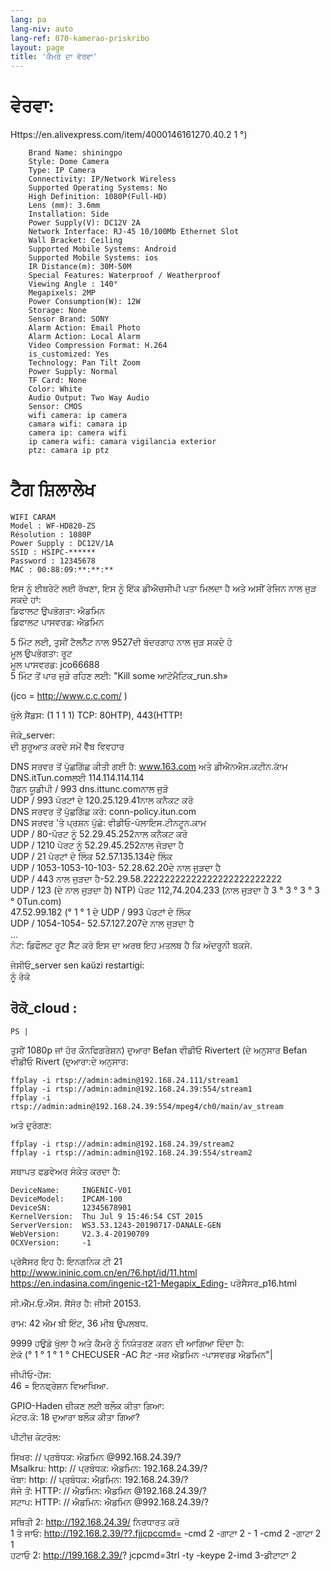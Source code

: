 ```yaml
---
lang: pa
lang-niv: auto
lang-ref: 070-kamerao-priskribo
layout: page
title: 'ਕੈਮਰੇ ਦਾ ਵੇਰਵਾ'
---
```




# ਵੇਰਵਾ:
Https://en.alivexpress.com/item/4000146161270.40.2 1 °)
```
    Brand Name: shiningpo
    Style: Dome Camera
    Type: IP Camera
    Connectivity: IP/Network Wireless
    Supported Operating Systems: No
    High Definition: 1080P(Full-HD)
    Lens (mm): 3.6mm
    Installation: Side
    Power Supply(V): DC12V 2A
    Network Interface: RJ-45 10/100Mb Ethernet Slot
    Wall Bracket: Ceiling
    Supported Mobile Systems: Android
    Supported Mobile Systems: ios
    IR Distance(m): 30M-50M
    Special Features: Waterproof / Weatherproof
    Viewing Angle : 140°
    Megapixels: 2MP
    Power Consumption(W): 12W
    Storage: None
    Sensor Brand: SONY
    Alarm Action: Email Photo
    Alarm Action: Local Alarm
    Video Compression Format: H.264
    is_customized: Yes
    Technology: Pan Tilt Zoom
    Power Supply: Normal
    TF Card: None
    Color: White
    Audio Output: Two Way Audio
    Sensor: CMOS
    wifi camera: ip camera
    camara wifi: camara ip
    camera ip: camera wifi
    ip camera wifi: camara vigilancia exterior
    ptz: camara ip ptz
```

# ਟੈਗ ਸ਼ਿਲਾਲੇਖ
```
WIFI CARAM
Model : WF-HD820-ZS
Résolution : 1080P
Power Supply : DC12V/1A
SSID : HSIPC-******
Password : 12345678
MAC : 00:88:09:**:**:**
```

ਇਸ ਨੂੰ ਈਥਰੇਟੋ ਲਈ ਰੱਖਣਾ, ਇਸ ਨੂੰ ਇੱਕ ਡੀਐਚਸੀਪੀ ਪਤਾ ਮਿਲਦਾ ਹੈ ਅਤੇ ਅਸੀਂ ਰੇਜਿਨ ਨਾਲ ਜੁੜ ਸਕਦੇ ਹਾਂ:  
ਡਿਫਾਲਟ ਉਪਭੋਗਤਾ: ਐਡਮਿਨ  
ਡਿਫਾਲਟ ਪਾਸਵਰਡ: ਐਡਮਿਨ  

5 ਮਿੰਟ ਲਈ, ਤੁਸੀਂ ਟੈਲਨੈੱਟ ਨਾਲ 9527ਦੀ ਬੰਦਰਗਾਹ ਨਾਲ ਜੁੜ ਸਕਦੇ ਹੋ  
ਮੂਲ ਉਪਭੋਗਤਾ: ਰੂਟ  
ਮੂਲ ਪਾਸਵਰਡ: jco66688  
5 ਮਿੰਟ ਤੋਂ ਪਾਰ ਜੁੜੇ ਰਹਿਣ ਲਈ: "Kill some ਆਟੋਮੈਟਿਕ_run.sh»  
  
  
(jco = http://www.c.c.com/ )  

ਖੁੱਲੇ ਸੈਂਡਸ: (1 1 1 1) TCP: 80HTP), 443(HTTP!      

ਜੇਕੋ_server:  
ਦੀ ਸ਼ੁਰੂਆਤ ਕਰਦੇ ਸਮੇਂ ਵੈੱਬ ਵਿਵਹਾਰ  
  
DNS ਸਰਵਰ ਤੋਂ ਪੁੱਛਗਿੱਛ ਕੀਤੀ ਗਈ ਹੈ: www.163.com ਅਤੇ ਡੀਐਨਐਸ.ਕਟੀਨ.ਕਾੱਮ  
DNS.itTun.comਲਈ 114.114.114.114  
ਹੈਡਨ ਯੂਡੀਪੀ / 993 dns.ittunc.comਨਾਲ ਜੁੜੋ  
UDP / 993 ਪੋਰਟਾਂ ਦੇ 120.25.129.41ਨਾਲ ਕਨੈਕਟ ਕਰੋ  
DNS ਸਰਵਰ ਤੋਂ ਪੁੱਛਗਿੱਛ ਕਰੋ: conn-policy.itun.com  
DNS ਸਰਵਰ 'ਤੇ ਪ੍ਰਸ਼ਨ ਪੁੱਛੋ: ਵੀਡੀਓ-ਪੋਲਾਇਸ.ਟੀਨਟੂਨ.ਕਾਮ  
UDP / 80-ਪੋਰਟ ਨੂੰ 52.29.45.252ਨਾਲ ਕਨੈਕਟ ਕਰੋ  
UDP / 1210 ਪੋਰਟ ਨੂੰ 52.29.45.252ਨਾਲ ਜੋੜਦਾ ਹੈ  
UDP / 21 ਪੋਰਟਾਂ ਦੇ ਲਿੰਕ 52.57.135.134ਦੇ ਲਿੰਕ  
UDP / 1053-1053-10-103- 52.28.62.20ਦੇ ਨਾਲ ਜੁੜਦਾ ਹੈ  
UDP / 443 ਨਾਲ ਜੁੜਦਾ ਹੈ-52.29.58.22222222222222222222222222  
UDP / 123 (ਦੇ ਨਾਲ ਜੁੜਦਾ ਹੈ) NTP) ਪੋਰਟ 112,74.204.233 (ਨਾਲ ਜੁੜਦਾ ਹੈ 3 ° 3 ° 3 ° 3 ° 0Tun.com)  
47.52.99.182 (° 1 ° 1 ਦੇ UDP / 993 ਪੋਰਟਾਂ ਦੇ ਲਿੰਕ  
UDP / 1054-1054- 52.57.127.207ਦੇ ਨਾਲ ਜੁੜਦਾ ਹੈ  
...  
ਨੋਟ: ਡਿਫੌਲਟ ਰੂਟ ਸੈੱਟ ਕਰੋ ਇਸ ਦਾ ਅਰਥ ਇਹ ਮਤਲਬ ਹੈ ਕਿ ਅੰਦਰੂਨੀ ਬਕਸੇ.    

ਜੇਸੀਓ_server sen kaŭzi restartigi:  
ਨੂੰ ਰੋਕੋ  
  
## ਰੋਕੋ_cloud :  
```
PS | 
```

ਤੁਸੀਂ 1080p ਜਾਂ ਹੋਰ ਕੌਨਫਿਗਰੇਸ਼ਨ) ਦੁਆਰਾ Befan ਵੀਡੀਓ Rivertert (ਦੇ ਅਨੁਸਾਰ Befan ਵੀਡੀਓ Rivert (ਦੁਆਰਾ:ਦੇ ਅਨੁਸਾਰ:  
```
ffplay -i rtsp://admin:admin@192.168.24.111/stream1
ffplay -i rtsp://admin:admin@192.168.24.39:554/stream1
ffplay -i rtsp://admin:admin@192.168.24.39:554/mpeg4/ch0/main/av_stream
```

ਅਤੇ ਦੁਰੰਗਣ:
```
ffplay -i rtsp://admin:admin@192.168.24.39/stream2
ffplay -i rtsp://admin:admin@192.168.24.39:554/stream2
```

ਸਥਾਪਤ ਫਡਵੇਅਰ ਸੰਕੇਤ ਕਰਦਾ ਹੈ:
```
DeviceName:     INGENIC-V01
DeviceModel:    IPCAM-100
DeviceSN:       12345678901
KernelVersion:  Thu Jul 9 15:46:54 CST 2015
ServerVersion:  WS3.53.1243-20190717-DANALE-GEN
WebVersion:     V2.3.4-20190709
OCXVersion:     -1
```

ਪ੍ਰੋਸੈਸਰ ਇਹ ਹੈ: ਇਨਗਨਿਕ ਟੀ 21  
http://www.ininic.com.cn/en/?6.hpt/id/11.html  
https://en.indasina.com/ingenic-t21-Megapix_Eding- ਪਰੋਸੈਸਰ_p16.html  
  
  

ਸੀ.ਐੱਮ.ਓ.ਐੱਸ. ਸੈਂਸੋਰ ਹੈ: ਜੀਸੀ 20153.   

ਰਾਮ: 42 ਐਮ ਬੀ ਇੰਟ, 36 ਮੀਬ ਉਪਲਬਧ.    

9999 ਹਉਡੋ ਖੁੱਲਾ ਹੈ ਅਤੇ ਕੈਮਰੇ ਨੂੰ ਨਿਯੰਤਰਣ ਕਰਨ ਦੀ ਆਗਿਆ ਦਿੰਦਾ ਹੈ:  
ਏਕੋ (° 1 ° 1 ° 1 ° CHECUSER -AC ਸੈਟ -ਸਰ ਐਡਮਿਨ -ਪਾਸਵਰਡ ਐਡਮਿਨ"|    

ਜੀਪੀਓ-ਹੇਂਸ:  
46 = ਇਨਫ੍ਰੇਸ਼ਨ ਵਿਆਖਿਆ.    

GPIO-Haden ਚੀਕਣ ਲਈ ਬਲੌਕ ਕੀਤਾ ਗਿਆ:  
ਮੋਟਰ.ਕੋ: 18 ਦੁਆਰਾ ਬਲੌਕ ਕੀਤਾ ਗਿਆ?   

ਪੀਟੀਜ਼ ਕੰਟਰੋਲ:  

ਸਿਖਰ: // ਪ੍ਰਬੰਧਕ: ਐਡਮਿਨ @992.168.24.39/?   
Msalkru: http: // ਪ੍ਰਬੰਧਕ: ਐਡਮਿਨ: 192.168.24.39/?   
ਖੱਬਾ: http: // ਪ੍ਰਬੰਧਕ: ਐਡਮਿਨ: 192.168.24.39/?   
ਸੱਜੇ ਤੋਂ: HTTP: // ਐਡਮਿਨ: ਐਡਮਿਨ @192.168.24.39/?   
ਸਟਾਪ: HTTP: // ਐਡਮਿਨ: ਐਡਮਿਨ @992.168.24.39/?   

ਸਥਿਤੀ 2: http://192.168.24.39/ ਨਿਰਧਾਰਤ ਕਰੋ  
1 ਤੇ ਜਾਓ: http://192.168.2.39/??.fjjcpccmd= -cmd 2 -ਗਾਟਾ 2 - 1 -cmd 2 -ਗਾਟਾ 2 1  
ਹਟਾਓ 2: http://199.168.2.39/? jcpcmd=3trl -ty -keype 2-imd 3-ਡੀਟਾਟਾ 2  



